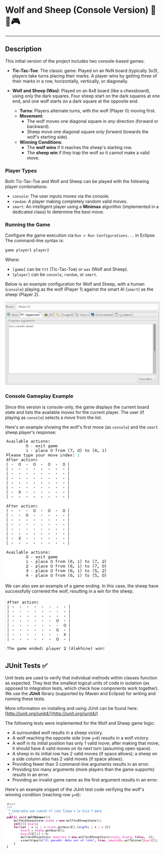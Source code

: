 <!-- Created by Jonathan Carrero -->

# Wolf and Sheep (Console Version) 🐺🐑🎮

---

## Description

This initial version of the project includes two console-based games:

*   **Tic-Tac-Toe**: The classic game. Played on an NxN board (typically 3x3), players take turns placing their marks. A player wins by getting three of their marks in a row, horizontally, vertically, or diagonally.

*   **Wolf and Sheep (Was)**: Played on an 8x8 board (like a chessboard), using only the dark squares. Four sheep start on the dark squares at one end, and one wolf starts on a dark square at the opposite end.
    *   **Turns**: Players alternate turns, with the wolf (Player 0) moving first.
    *   **Movement**:
        *   The wolf moves one diagonal square in *any* direction (forward or backward).
        *   Sheep move one diagonal square *only forward* (towards the wolf's starting side).
    *   **Winning Conditions**:
        *   The **wolf wins** if it reaches the sheep's starting row.
        *   The **sheep win** if they trap the wolf so it cannot make a valid move.

### Player Types

Both Tic-Tac-Toe and Wolf and Sheep can be played with the following player combinations:

*   `console`: The user inputs moves via the console.
*   `random`: A player making completely random valid moves.
*   `smart`: An intelligent player using a **Minimax** algorithm (implemented in a dedicated class) to determine the best move.

### Running the Game

Configure the game execution via `Run > Run Configurations...` in Eclipse. The command-line syntax is:

```bash
game player1 player2
```

Where:
*   `[game]` can be `ttt` (Tic-Tac-Toe) or `was` (Wolf and Sheep).
*   `[player]` can be `console`, `random`, or `smart`.

Below is an example configuration for Wolf and Sheep, with a human (`console`) playing as the wolf (Player 1) against the smart AI (`smart`) as the sheep (Player 2).

![Eclipse Run Configuration Example for Was (console vs smart)](https://github.com/Joncarre/Java-language/blob/master/Tecnología%20de%20la%20Programación/Juegos%20usando%20MVC/images/4_3.png)

### Console Gameplay Example

Since this version is console-only, the game displays the current board state and lists the available moves for the current player. The user (if playing as `console`) selects a move from the list.

Here's an example showing the wolf's first move (as `console`) and the `smart` sheep player's response:

![Console Gameplay: Wolf's first move and Smart Sheep response](https://github.com/Joncarre/Java-language/blob/master/Tecnología%20de%20la%20Programación/Juegos%20usando%20MVC/images/4_1.png)

We can also see an example of a game ending. In this case, the sheep have successfully cornered the wolf, resulting in a win for the sheep.

![Console Gameplay: Sheep win by trapping the wolf](https://github.com/Joncarre/Java-language/blob/master/Tecnología%20de%20la%20Programación/Juegos%20usando%20MVC/images/4_2.png)

## JUnit Tests ✅

Unit tests are used to verify that individual methods within classes function as expected. They test the smallest logical units of code in isolation (as opposed to integration tests, which check how components work together). We use the **JUnit** library (supported by Maven and Eclipse) for writing and running these tests.

More information on installing and using JUnit can be found here: [http://junit.org/junit4/](http://junit.org/junit4/)

The following tests were implemented for the Wolf and Sheep game logic:

*   A surrounded wolf results in a sheep victory.
*   A wolf reaching the opposite side (row `y=0`) results in a wolf victory.
*   A wolf in its initial position has only 1 valid move; after making that move, it should have 4 valid moves on its next turn (assuming open space).
*   A sheep in its initial row has 2 valid moves (if space allows); a sheep on a side column also has 2 valid moves (if space allows).
*   Providing fewer than 3 command-line arguments results in an error.
*   Providing too many arguments (more players than the game supports) results in an error.
*   Providing an invalid game name as the first argument results in an error.

Here's an example snippet of the JUnit test code verifying the wolf's winning condition (reaching row `y=0`):

![JUnit Test Example: Wolf Wins Condition](https://github.com/Joncarre/Java-language/blob/master/Tecnología%20de%20la%20Programación/Juegos%20usando%20MVC/images/4_4.png)


